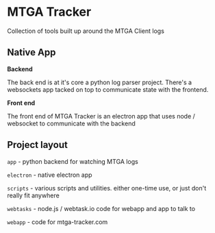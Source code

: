 # MTGA Tracker
Collection of tools built up around the MTGA Client logs

## Native App
**Backend**

The back end is at it's core a python log parser project. There's a websockets app tacked on top to communicate state with
the frontend.

**Front end**

The front end of MTGA Tracker is an electron app that uses node / websocket to communicate with the backend

## Project layout

`app` - python backend for watching MTGA logs

`electron` - native electron app

`scripts` - various scripts and utilities. either one-time use, or just don't really fit anywhere

`webtasks` - node.js / webtask.io code for webapp and app to talk to

`webapp` - code for mtga-tracker.com